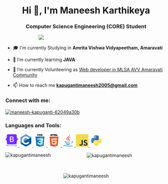<h1 align="center">Hi 👋, I'm Maneesh Karthikeya</h1>
<h3 align="center">Computer Science Engineering (CORE) Student</h3>
<img align="right" width="400" src="https://camo.githubusercontent.com/7de37139d0b4c1ce40865e799b446c0e963a3dd8fb68d239707237c40604fa3d/68747470733a2f2f63646e2e6472696262626c652e636f6d2f75736572732f3733303730332f73637265656e73686f74732f363538313234332f6176656e746f2e676966">
<p align="left"> <a href="https://twitter.com/" target="blank"><img src="https://img.shields.io/twitter/follow/?logo=twitter&style=for-the-badge" alt="" /></a> </p>

- 🎓 I'm currently Studying in **Amrita Vishwa Vidyapeetham, Amaravati**

- 🌱 I’m currently learning **JAVA**

- 🔭 I’m currently Volunteering as [Web developer in MLSA AVV Amaravati Community](https://mlsaavvamaravati.wixsite.com/home)

- 📫 How to reach me **kapugantimaneesh2005@gmail.com**

<h3 align="left">Connect with me:</h3>
<p align="left">
<a href="https://linkedin.com/in/maneesh-kapuganti-62049a30b" target="blank"><img align="center" src="https://raw.githubusercontent.com/rahuldkjain/github-profile-readme-generator/master/src/images/icons/Social/linked-in-alt.svg" alt="maneesh-kapuganti-62049a30b" height="30" width="40" /></a>
</p>

<h3 align="left">Languages and Tools:</h3>
<p align="left"> <a href="https://getbootstrap.com" target="_blank" rel="noreferrer"> <img src="https://raw.githubusercontent.com/devicons/devicon/master/icons/bootstrap/bootstrap-plain-wordmark.svg" alt="bootstrap" width="40" height="40"/> </a> <a href="https://www.cprogramming.com/" target="_blank" rel="noreferrer"> <img src="https://raw.githubusercontent.com/devicons/devicon/master/icons/c/c-original.svg" alt="c" width="40" height="40"/> </a> <a href="https://www.w3schools.com/css/" target="_blank" rel="noreferrer"> <img src="https://raw.githubusercontent.com/devicons/devicon/master/icons/css3/css3-original-wordmark.svg" alt="css3" width="40" height="40"/> </a> <a href="https://www.w3.org/html/" target="_blank" rel="noreferrer"> <img src="https://raw.githubusercontent.com/devicons/devicon/master/icons/html5/html5-original-wordmark.svg" alt="html5" width="40" height="40"/> </a> <a href="https://www.java.com" target="_blank" rel="noreferrer"> <img src="https://raw.githubusercontent.com/devicons/devicon/master/icons/java/java-original.svg" alt="java" width="40" height="40"/> </a> <a href="https://developer.mozilla.org/en-US/docs/Web/JavaScript" target="_blank" rel="noreferrer"> <img src="https://raw.githubusercontent.com/devicons/devicon/master/icons/javascript/javascript-original.svg" alt="javascript" width="40" height="40"/> </a> <a href="https://www.python.org" target="_blank" rel="noreferrer"> <img src="https://raw.githubusercontent.com/devicons/devicon/master/icons/python/python-original.svg" alt="python" width="40" height="40"/> </a> </p>

<div align=center>
  <p><img align="left" src="https://github-readme-stats.vercel.app/api/top-langs?username=kapugantimaneesh&count_private=true&theme=react&border_radius=10" alt="kapugantimaneesh" /></p>

<p>&nbsp;<img align="center" src="https://github-readme-stats.vercel.app/api?username=kapugantimaneesh&show_icons=true&theme=react&rank_icon=github&border_radius=10" alt="kapugantimaneesh" /></p>
  <br/>
<p><img align="center" src="https://github-readme-streak-stats.herokuapp.com/?user=kapugantimaneesh&&hide=HTML&langs_count=8&layout=compact&theme=react&border_radius=10&size_weight=0.5&count_weight=0.5&exclude_repo=github-readme-stats" alt="kapugantimaneesh" /></p>
</div>
